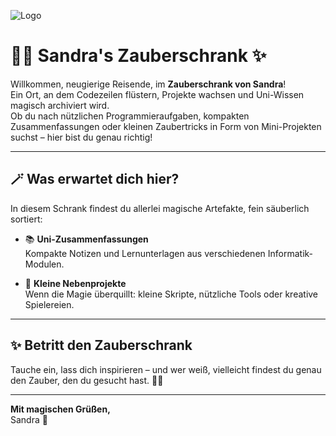![Logo](../assets/logo.png)

# 🧙‍♀️ Sandra's Zauberschrank ✨

Willkommen, neugierige Reisende, im **Zauberschrank von Sandra**!  
Ein Ort, an dem Codezeilen flüstern, Projekte wachsen und Uni-Wissen magisch archiviert wird.  
Ob du nach nützlichen Programmieraufgaben, kompakten Zusammenfassungen oder kleinen Zaubertricks in Form von Mini-Projekten suchst – hier bist du genau richtig!

---

## 🪄 Was erwartet dich hier?

In diesem Schrank findest du allerlei magische Artefakte, fein säuberlich sortiert:

- 📚 **Uni-Zusammenfassungen**  
  Kompakte Notizen und Lernunterlagen aus verschiedenen Informatik-Modulen.

- 🧪 **Kleine Nebenprojekte**  
  Wenn die Magie überquillt: kleine Skripte, nützliche Tools oder kreative Spielereien.

---

## ✨ Betritt den Zauberschrank

Tauche ein, lass dich inspirieren – und wer weiß, vielleicht findest du genau den Zauber, den du gesucht hast. 🧙‍♀️

---

**Mit magischen Grüßen,**  
Sandra 🌟


